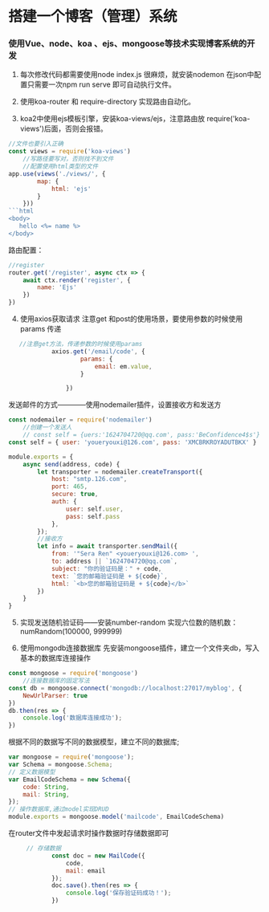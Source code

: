 # 搭建一个博客（管理）系统

### 使用Vue、node、koa 、ejs、mongoose等技术实现博客系统的开发
1. 每次修改代码都需要使用node index.js 很麻烦，就安装nodemon 在json中配置只需要一次npm run serve 即可自动执行文件。

2. 使用koa-router 和 require-directory 实现路由自动化。

3. koa2中使用ejs模板引擎，安装koa-views/ejs，注意路由放 require('koa-views')后面，否则会报错。

```js
//文件也要引入正确
const views = require('koa-views')
    //写路径要写对，否则找不到文件
    //配置使用html类型的文件
app.use(views('./views/', {
        map: {
            html: 'ejs'
        }
    }))
​```html
<body>
   hello <%= name %>
</body>
```

路由配置：
```js
//register
router.get('/register', async ctx => {
    await ctx.render('register', {
        name: 'Ejs'
    })
})
```
4. 使用axios获取请求
   注意get 和post的使用场景，要使用参数的时候使用params 传递

```js
   //注意get方法，传递参数的时候使用params
            axios.get('/email/code', {
                    params: {
                        email: em.value,
                    }

                })
```
发送邮件的方式————使用nodemailer插件，设置接收方和发送方

```js
const nodemailer = require('nodemailer')
    //创建一个发送人
    // const self = {uers:'1624704720@qq.com', pass:'BeConfidence4$s'}
const self = { user: 'youeryouxi@126.com', pass: 'XMCBRKROYADUTBKX' }

module.exports = {
    async send(address, code) {
        let transporter = nodemailer.createTransport({
            host: "smtp.126.com",
            port: 465,
            secure: true,
            auth: {
                user: self.user,
                pass: self.pass
            },
        });
        //接收方
        let info = await transporter.sendMail({
            from: '"Sera Ren" <youeryouxi@126.com> ',
            to: address || `1624704720@qq.com`,
            subject: "你的验证码是：" + code,
            text: `您的邮箱验证码是 + ${code}`,
            html: `<b>您的邮箱验证码是 + ${code}</b>`
        })
    }
}
```
5. 实现发送随机验证码——安装number-random
   实现六位数的随机数：numRandom(100000, 999999)

6. 使用mongodb连接数据库
   先安装mongoose插件，建立一个文件夹db，写入基本的数据库连接操作

```js
const mongoose = require('mongoose')
    //连接数据库的固定写法
const db = mongoose.connect('mongodb://localhost:27017/myblog', {
    NewUrlParser: true
})
db.then(res => {
    console.log('数据库连接成功');
})
```

根据不同的数据写不同的数据模型，建立不同的数据库;

```js
var mongoose = require('mongoose');
var Schema = mongoose.Schema;
// 定义数据模型
var EmailCodeSchema = new Schema({
    code: String,
    mail: String,
});
// 操作数据库,通过model实现DRUD                                      
module.exports = mongoose.model('mailcode', EmailCodeSchema)
```

在router文件中发起请求时操作数据时存储数据即可

```js
     // 存储数据
            const doc = new MailCode({
                code,
                mail: email
            });
            doc.save().then(res => {
                console.log('保存验证码成功！');
            })

```